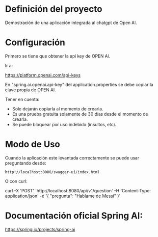 #  **Definición del proyecto**

Demostración de una aplicación integrada al chatgpt de Open AI.

#  **Configuración**
  Primero se tiene que obtener la api key de OPEN AI.
  
  Ir a:
  
  https://platform.openai.com/api-keys

  En "spring.ai.openai.api-key" del application.properties se debe copiar la clave propia de OPEN AI.

Tener en cuenta:
- Solo dejarán copiarla al momento de crearla. 
- Es una prueba gratuita solamente de 30 días desde el momento de crearla.
- Se puede bloquear por uso indebido (insultos, etc).


#  **Modo de Uso**

Cuando la aplicación este levantada correctamente se puede usar preguntando desde:

	http://localhost:8080/swagger-ui/index.html
 
O con curl:

   curl -X 'POST' 'http://localhost:8080/api/v1/question' -H 'Content-Type: application/json' -d '{  "pregunta": "Hablame de Messi" }'



#  **Documentación oficial Spring AI:**
https://spring.io/projects/spring-ai
